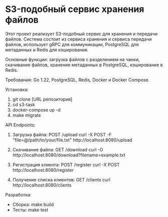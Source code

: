 # S3-подобный сервис хранения файлов

Этот проект реализует S3-подобный сервис для хранения и передачи файлов. Система состоит из сервиса хранения и сервиса передачи файлов, использует gRPC для коммуникации, PostgreSQL для метаданных и Redis для кэширования.

Основные функции: загрузка файлов с разделением на чанки, скачивание файлов, хранение метаданных в PostgreSQL, кэширование в Redis.

Требования: Go 1.22, PostgreSQL, Redis, Docker и Docker Compose.

Установка:
1. git clone [URL репозитория]
2. cd s3-task
3. docker-compose up -d
4. make migrate

API Endpoints:

1. Загрузка файла:
   POST /upload
   curl -X POST -F "file=@/path/to/your/file.txt" http://localhost:8080/upload

2. Скачивание файла:
   GET /download
   curl -O http://localhost:8080/download?filename=example.txt

3. Регистрация клиента:
   POST /register
   curl -X POST http://localhost:8080/register

4. Получение списка клиентов:
   GET /clients
   curl http://localhost:8080/clients

Разработка:
- Сборка: make build
- Тесты: make test
